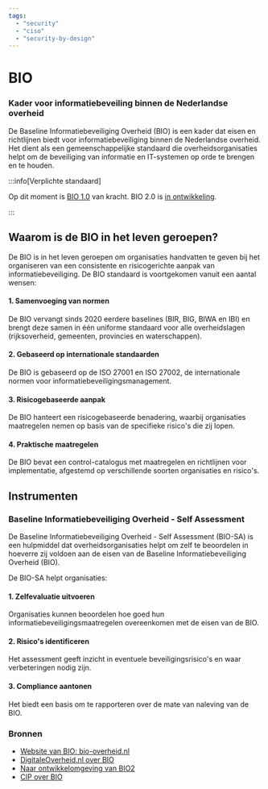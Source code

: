```yaml
---
tags:
  - "security"
  - "ciso"
  - "security-by-design"
---
```


# BIO

### Kader voor informatiebeveiling binnen de Nederlandse overheid

De Baseline Informatiebeveiliging Overheid (BIO) is een kader dat eisen en richtlijnen biedt voor informatiebeveiliging binnen de Nederlandse overheid. Het dient als een gemeenschappelijke standaard die overheidsorganisaties helpt om de beveiliging van informatie en IT-systemen op orde te brengen en te houden.

:::info[Verplichte standaard]

Op dit moment is [BIO 1.0](https://bio-overheid.nl/media/13kduqsi/bio-versie-104zv_def.pdf) van kracht. BIO 2.0 is [in ontwikkeling](https://minbzk.github.io/Baseline-Informatiebeveiliging-Overheid/).

:::

## Waarom is de BIO in het leven geroepen?

De BIO is in het leven geroepen om organisaties handvatten te geven bij het organiseren van een consistente en risicogerichte aanpak van informatiebeveiliging. De BIO standaard is voortgekomen vanuit een aantal wensen:

#### 1. Samenvoeging van normen

De BIO vervangt sinds 2020 eerdere baselines (BIR, BIG, BIWA en IBI) en brengt deze samen in één uniforme standaard voor alle overheidslagen (rijksoverheid, gemeenten, provincies en waterschappen).

#### 2. Gebaseerd op internationale standaarden

De BIO is gebaseerd op de ISO 27001 en ISO 27002, de internationale normen voor informatiebeveiligingsmanagement.

#### 3. Risicogebaseerde aanpak

De BIO hanteert een risicogebaseerde benadering, waarbij organisaties maatregelen nemen op basis van de specifieke risico's die zij lopen.

#### 4. Praktische maatregelen

De BIO bevat een control-catalogus met maatregelen en richtlijnen voor implementatie, afgestemd op verschillende soorten organisaties en risico's.

## Instrumenten

### Baseline Informatiebeveiliging Overheid - Self Assessment

De Baseline Informatiebeveiliging Overheid - Self Assessment (BIO-SA) is een hulpmiddel dat overheidsorganisaties helpt om zelf te beoordelen in hoeverre zij voldoen aan de eisen van de Baseline Informatiebeveiliging Overheid (BIO).

De BIO-SA helpt organisaties:

#### 1. Zelfevaluatie uitvoeren

Organisaties kunnen beoordelen hoe goed hun informatiebeveiligingsmaatregelen overeenkomen met de eisen van de BIO.

#### 2. Risico's identificeren

Het assessment geeft inzicht in eventuele beveiligingsrisico's en waar verbeteringen nodig zijn.

#### 3. Compliance aantonen

Het biedt een basis om te rapporteren over de mate van naleving van de BIO.

### Bronnen

- [Website van BIO: bio-overheid.nl](https://www.bio-overheid.nl/)
- [DigitaleOverheid.nl over BIO](https://www.digitaleoverheid.nl/overzicht-van-alle-onderwerpen/cybersecurity/bio-en-ensia/baseline-informatiebeveiliging-overheid/)
- [Naar ontwikkelomgeving van BIO2](https://minbzk.github.io/Baseline-Informatiebeveiliging-Overheid/)
- [CIP over BIO](https://www.cip-overheid.nl/producten-en-diensten?type=BIO%20en%20Thema-uitwerkingen)
